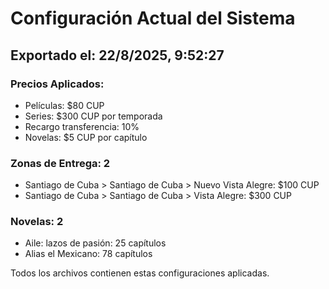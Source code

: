 # Configuración Actual del Sistema

## Exportado el: 22/8/2025, 9:52:27

### Precios Aplicados:
- Películas: $80 CUP
- Series: $300 CUP por temporada  
- Recargo transferencia: 10%
- Novelas: $5 CUP por capítulo

### Zonas de Entrega: 2
- Santiago de Cuba > Santiago de Cuba > Nuevo Vista Alegre: $100 CUP
- Santiago de Cuba > Santiago de Cuba > Vista Alegre: $300 CUP

### Novelas: 2
- Aile: lazos de pasión: 25 capítulos
- Alias el Mexicano: 78 capítulos

Todos los archivos contienen estas configuraciones aplicadas.